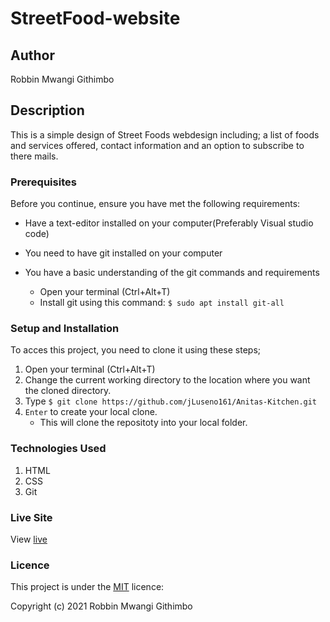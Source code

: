 # StreetFood-website

## Author
Robbin Mwangi Githimbo

## Description
This is a simple design of Street Foods webdesign including; a list of foods and services offered, contact information and an option to subscribe to there mails.

### Prerequisites

Before you continue, ensure you have met the following requirements:

* Have a text-editor installed on your computer(Preferably Visual studio code)
* You need to have git installed on your computer
* You have a basic understanding of the git commands and requirements
    
   -  Open your terminal (Ctrl+Alt+T)
   -  Install git using this command:
        `$ sudo apt install git-all`

### Setup and Installation
To acces this project, you need to clone it using these steps;
1. Open your terminal (Ctrl+Alt+T)
2. Change the current working directory to the location where you want the cloned directory.
3. Type `$ git clone https://github.com/jLuseno161/Anitas-Kitchen.git`
4. `Enter` to create your local clone.
    * This will clone the repositoty into your local folder.

### Technologies Used
1. HTML
2. CSS
3. Git

### Live Site
View [live](https://)

### Licence
This project is under the  [MIT](LICENSE) licence:<br>

Copyright (c) 2021 Robbin Mwangi Githimbo

